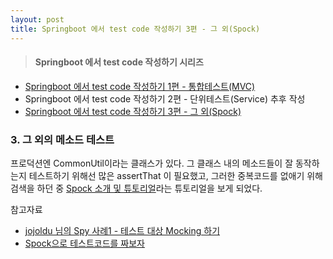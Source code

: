 ```yaml
---
layout: post
title: Springboot 에서 test code 작성하기 3편 - 그 외(Spock)
---
```


>#### Springboot 에서 test code 작성하기 시리즈
* [Springboot 에서 test code 작성하기 1편 - 통합테스트(MVC)]()
* Springboot 에서 test code 작성하기 2편 - 단위테스트(Service) 추후 작성
* [Springboot 에서 test code 작성하기 3편 - 그 외(Spock)]()

### 3. 그 외의 메소드 테스트
프로덕션엔 CommonUtil이라는 클래스가 있다.
그 클래스 내의 메소드들이 잘 동작하는지 테스트하기 위해선 많은 assertThat 이 필요했고, 그러한 중복코드를 없애기 위해 검색을 하던 중  [Spock 소개 및 튜토리얼](https://jojoldu.tistory.com/228)라는 튜토리얼을 보게 되었다.

참고자료
* [jojoldu 님의 Spy 사례1 - 테스트 대상 Mocking 하기](https://jojoldu.tistory.com/239) 
* [Spock으로 테스트코드를 짜보자](http://woowabros.github.io/study/2018/03/01/spock-test.html) 